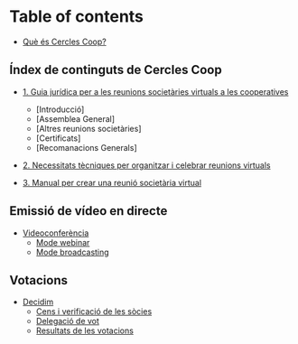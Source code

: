 # Table of contents

* [Què és Cercles Coop?](README.md)

## Índex de continguts de Cercles Coop
* [1. Guia jurídica per a les reunions societàries virtuals a les cooperatives](guia-juridica.md)
  * [Introducció]
  * [Assemblea General]
  * [Altres reunions societàries]
  * [Certificats]
  * [Recomanacions Generals]
  
* [2. Necessitats tècniques per organitzar i celebrar reunions virtuals](1.-necessitats-tecniques-per-organitzar-i-celebrar-reunions-virtuals.md)
* [3. Manual per crear una reunió societària virtual](posada-en-marxa.md)


## Emissió de vídeo en directe <a id="video-de-la-assemblea"></a>

* [Videoconferència](video-de-la-assemblea/videoconferencia/README.md)
  * [Mode webinar](video-de-la-assemblea/videoconferencia/mode-webinar.md)
  * [Mode broadcasting](video-de-la-assemblea/videoconferencia/mode-broadcasting.md)

## Votacions

* [Decidim](votacions/introduccio-decidim/README.md)
  * [Cens i verificació de les sòcies](votacions/introduccio-decidim/cens-i-verificacio-de-les-socies-participants-de-lassemblea.md)
  * [Delegació de vot](votacions/introduccio-decidim/delegacio-de-vot.md)
  * [Resultats de les votacions](votacions/introduccio-decidim/resultats-de-les-votacions.md)

